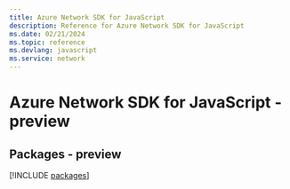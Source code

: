 ```yaml
---
title: Azure Network SDK for JavaScript
description: Reference for Azure Network SDK for JavaScript
ms.date: 02/21/2024
ms.topic: reference
ms.devlang: javascript
ms.service: network
---
```

# Azure Network SDK for JavaScript - preview
## Packages - preview
[!INCLUDE [packages](network-index.md)]